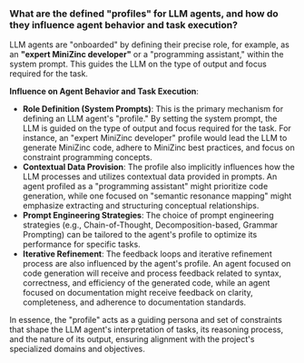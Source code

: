 ### What are the defined "profiles" for LLM agents, and how do they influence agent behavior and task execution?

LLM agents are "onboarded" by defining their precise role, for example, as an **"expert MiniZinc developer"** or a "programming assistant," within the system prompt. This guides the LLM on the type of output and focus required for the task.

**Influence on Agent Behavior and Task Execution**:

*   **Role Definition (System Prompts)**: This is the primary mechanism for defining an LLM agent's "profile." By setting the system prompt, the LLM is guided on the type of output and focus required for the task. For instance, an "expert MiniZinc developer" profile would lead the LLM to generate MiniZinc code, adhere to MiniZinc best practices, and focus on constraint programming concepts.
*   **Contextual Data Provision**: The profile also implicitly influences how the LLM processes and utilizes contextual data provided in prompts. An agent profiled as a "programming assistant" might prioritize code generation, while one focused on "semantic resonance mapping" might emphasize extracting and structuring conceptual relationships.
*   **Prompt Engineering Strategies**: The choice of prompt engineering strategies (e.g., Chain-of-Thought, Decomposition-based, Grammar Prompting) can be tailored to the agent's profile to optimize its performance for specific tasks.
*   **Iterative Refinement**: The feedback loops and iterative refinement process are also influenced by the agent's profile. An agent focused on code generation will receive and process feedback related to syntax, correctness, and efficiency of the generated code, while an agent focused on documentation might receive feedback on clarity, completeness, and adherence to documentation standards.

In essence, the "profile" acts as a guiding persona and set of constraints that shape the LLM agent's interpretation of tasks, its reasoning process, and the nature of its output, ensuring alignment with the project's specialized domains and objectives.